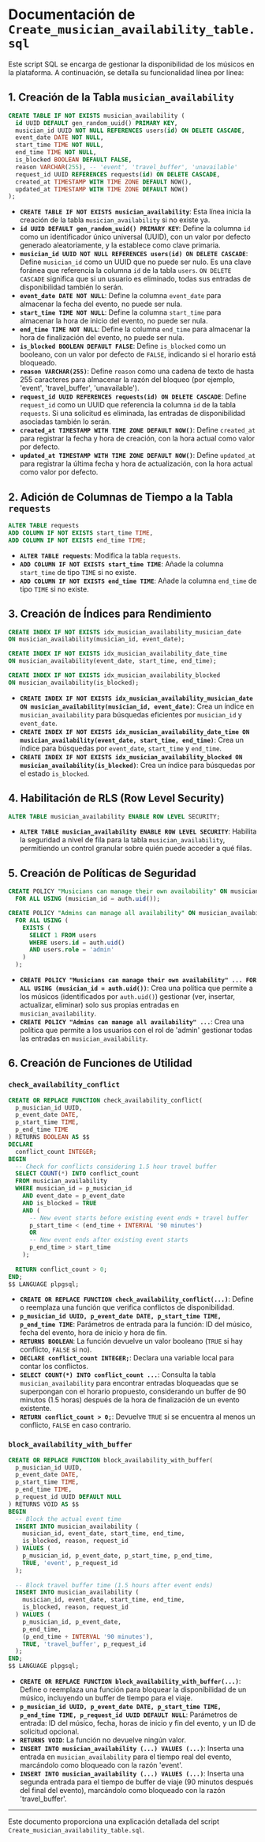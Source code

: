 # Documentación de `Create_musician_availability_table.sql`

Este script SQL se encarga de gestionar la disponibilidad de los músicos en la plataforma. A continuación, se detalla su funcionalidad línea por línea:

## 1. Creación de la Tabla `musician_availability`

```sql
CREATE TABLE IF NOT EXISTS musician_availability (
  id UUID DEFAULT gen_random_uuid() PRIMARY KEY,
  musician_id UUID NOT NULL REFERENCES users(id) ON DELETE CASCADE,
  event_date DATE NOT NULL,
  start_time TIME NOT NULL,
  end_time TIME NOT NULL,
  is_blocked BOOLEAN DEFAULT FALSE,
  reason VARCHAR(255), -- 'event', 'travel_buffer', 'unavailable'
  request_id UUID REFERENCES requests(id) ON DELETE CASCADE,
  created_at TIMESTAMP WITH TIME ZONE DEFAULT NOW(),
  updated_at TIMESTAMP WITH TIME ZONE DEFAULT NOW()
);
```
- **`CREATE TABLE IF NOT EXISTS musician_availability`**: Esta línea inicia la creación de la tabla `musician_availability` si no existe ya.
- **`id UUID DEFAULT gen_random_uuid() PRIMARY KEY`**: Define la columna `id` como un identificador único universal (UUID), con un valor por defecto generado aleatoriamente, y la establece como clave primaria.
- **`musician_id UUID NOT NULL REFERENCES users(id) ON DELETE CASCADE`**: Define `musician_id` como un UUID que no puede ser nulo. Es una clave foránea que referencia la columna `id` de la tabla `users`. `ON DELETE CASCADE` significa que si un usuario es eliminado, todas sus entradas de disponibilidad también lo serán.
- **`event_date DATE NOT NULL`**: Define la columna `event_date` para almacenar la fecha del evento, no puede ser nula.
- **`start_time TIME NOT NULL`**: Define la columna `start_time` para almacenar la hora de inicio del evento, no puede ser nula.
- **`end_time TIME NOT NULL`**: Define la columna `end_time` para almacenar la hora de finalización del evento, no puede ser nula.
- **`is_blocked BOOLEAN DEFAULT FALSE`**: Define `is_blocked` como un booleano, con un valor por defecto de `FALSE`, indicando si el horario está bloqueado.
- **`reason VARCHAR(255)`**: Define `reason` como una cadena de texto de hasta 255 caracteres para almacenar la razón del bloqueo (por ejemplo, 'event', 'travel_buffer', 'unavailable').
- **`request_id UUID REFERENCES requests(id) ON DELETE CASCADE`**: Define `request_id` como un UUID que referencia la columna `id` de la tabla `requests`. Si una solicitud es eliminada, las entradas de disponibilidad asociadas también lo serán.
- **`created_at TIMESTAMP WITH TIME ZONE DEFAULT NOW()`**: Define `created_at` para registrar la fecha y hora de creación, con la hora actual como valor por defecto.
- **`updated_at TIMESTAMP WITH TIME ZONE DEFAULT NOW()`**: Define `updated_at` para registrar la última fecha y hora de actualización, con la hora actual como valor por defecto.

## 2. Adición de Columnas de Tiempo a la Tabla `requests`

```sql
ALTER TABLE requests 
ADD COLUMN IF NOT EXISTS start_time TIME,
ADD COLUMN IF NOT EXISTS end_time TIME;
```
- **`ALTER TABLE requests`**: Modifica la tabla `requests`.
- **`ADD COLUMN IF NOT EXISTS start_time TIME`**: Añade la columna `start_time` de tipo `TIME` si no existe.
- **`ADD COLUMN IF NOT EXISTS end_time TIME`**: Añade la columna `end_time` de tipo `TIME` si no existe.

## 3. Creación de Índices para Rendimiento

```sql
CREATE INDEX IF NOT EXISTS idx_musician_availability_musician_date 
ON musician_availability(musician_id, event_date);

CREATE INDEX IF NOT EXISTS idx_musician_availability_date_time 
ON musician_availability(event_date, start_time, end_time);

CREATE INDEX IF NOT EXISTS idx_musician_availability_blocked 
ON musician_availability(is_blocked);
```
- **`CREATE INDEX IF NOT EXISTS idx_musician_availability_musician_date ON musician_availability(musician_id, event_date)`**: Crea un índice en `musician_availability` para búsquedas eficientes por `musician_id` y `event_date`.
- **`CREATE INDEX IF NOT EXISTS idx_musician_availability_date_time ON musician_availability(event_date, start_time, end_time)`**: Crea un índice para búsquedas por `event_date`, `start_time` y `end_time`.
- **`CREATE INDEX IF NOT EXISTS idx_musician_availability_blocked ON musician_availability(is_blocked)`**: Crea un índice para búsquedas por el estado `is_blocked`.

## 4. Habilitación de RLS (Row Level Security)

```sql
ALTER TABLE musician_availability ENABLE ROW LEVEL SECURITY;
```
- **`ALTER TABLE musician_availability ENABLE ROW LEVEL SECURITY`**: Habilita la seguridad a nivel de fila para la tabla `musician_availability`, permitiendo un control granular sobre quién puede acceder a qué filas.

## 5. Creación de Políticas de Seguridad

```sql
CREATE POLICY "Musicians can manage their own availability" ON musician_availability
  FOR ALL USING (musician_id = auth.uid());

CREATE POLICY "Admins can manage all availability" ON musician_availability
  FOR ALL USING (
    EXISTS (
      SELECT 1 FROM users 
      WHERE users.id = auth.uid() 
      AND users.role = 'admin'
    )
  );
```
- **`CREATE POLICY "Musicians can manage their own availability" ... FOR ALL USING (musician_id = auth.uid())`**: Crea una política que permite a los músicos (identificados por `auth.uid()`) gestionar (ver, insertar, actualizar, eliminar) solo sus propias entradas en `musician_availability`.
- **`CREATE POLICY "Admins can manage all availability" ...`**: Crea una política que permite a los usuarios con el rol de 'admin' gestionar todas las entradas en `musician_availability`.

## 6. Creación de Funciones de Utilidad

### `check_availability_conflict`

```sql
CREATE OR REPLACE FUNCTION check_availability_conflict(
  p_musician_id UUID,
  p_event_date DATE,
  p_start_time TIME,
  p_end_time TIME
) RETURNS BOOLEAN AS $$
DECLARE
  conflict_count INTEGER;
BEGIN
  -- Check for conflicts considering 1.5 hour travel buffer
  SELECT COUNT(*) INTO conflict_count
  FROM musician_availability
  WHERE musician_id = p_musician_id
    AND event_date = p_event_date
    AND is_blocked = TRUE
    AND (
      -- New event starts before existing event ends + travel buffer
      p_start_time < (end_time + INTERVAL '90 minutes')
      OR
      -- New event ends after existing event starts
      p_end_time > start_time
    );
  
  RETURN conflict_count > 0;
END;
$$ LANGUAGE plpgsql;
```
- **`CREATE OR REPLACE FUNCTION check_availability_conflict(...)`**: Define o reemplaza una función que verifica conflictos de disponibilidad.
- **`p_musician_id UUID, p_event_date DATE, p_start_time TIME, p_end_time TIME`**: Parámetros de entrada para la función: ID del músico, fecha del evento, hora de inicio y hora de fin.
- **`RETURNS BOOLEAN`**: La función devuelve un valor booleano (`TRUE` si hay conflicto, `FALSE` si no).
- **`DECLARE conflict_count INTEGER;`**: Declara una variable local para contar los conflictos.
- **`SELECT COUNT(*) INTO conflict_count ...`**: Consulta la tabla `musician_availability` para encontrar entradas bloqueadas que se superpongan con el horario propuesto, considerando un buffer de 90 minutos (1.5 horas) después de la hora de finalización de un evento existente.
- **`RETURN conflict_count > 0;`**: Devuelve `TRUE` si se encuentra al menos un conflicto, `FALSE` en caso contrario.

### `block_availability_with_buffer`

```sql
CREATE OR REPLACE FUNCTION block_availability_with_buffer(
  p_musician_id UUID,
  p_event_date DATE,
  p_start_time TIME,
  p_end_time TIME,
  p_request_id UUID DEFAULT NULL
) RETURNS VOID AS $$
BEGIN
  -- Block the actual event time
  INSERT INTO musician_availability (
    musician_id, event_date, start_time, end_time, 
    is_blocked, reason, request_id
  ) VALUES (
    p_musician_id, p_event_date, p_start_time, p_end_time,
    TRUE, 'event', p_request_id
  );
  
  -- Block travel buffer time (1.5 hours after event ends)
  INSERT INTO musician_availability (
    musician_id, event_date, start_time, end_time,
    is_blocked, reason, request_id
  ) VALUES (
    p_musician_id, p_event_date, 
    p_end_time, 
    (p_end_time + INTERVAL '90 minutes'),
    TRUE, 'travel_buffer', p_request_id
  );
END;
$$ LANGUAGE plpgsql;
```
- **`CREATE OR REPLACE FUNCTION block_availability_with_buffer(...)`**: Define o reemplaza una función para bloquear la disponibilidad de un músico, incluyendo un buffer de tiempo para el viaje.
- **`p_musician_id UUID, p_event_date DATE, p_start_time TIME, p_end_time TIME, p_request_id UUID DEFAULT NULL`**: Parámetros de entrada: ID del músico, fecha, horas de inicio y fin del evento, y un ID de solicitud opcional.
- **`RETURNS VOID`**: La función no devuelve ningún valor.
- **`INSERT INTO musician_availability (...) VALUES (...)`**: Inserta una entrada en `musician_availability` para el tiempo real del evento, marcándolo como bloqueado con la razón 'event'.
- **`INSERT INTO musician_availability (...) VALUES (...)`**: Inserta una segunda entrada para el tiempo de buffer de viaje (90 minutos después del final del evento), marcándolo como bloqueado con la razón 'travel_buffer'.

---
Este documento proporciona una explicación detallada del script `Create_musician_availability_table.sql`.